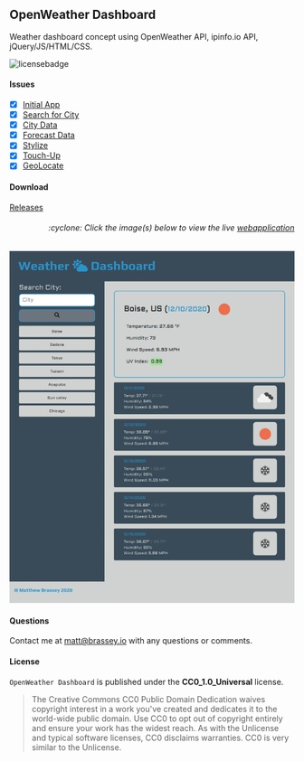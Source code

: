 ## OpenWeather Dashboard

Weather dashboard concept using OpenWeather API, ipinfo.io API, jQuery/JS/HTML/CSS.

![licensebadge](https://img.shields.io/badge/license-CC0_1.0_Universal-blue)

#### Issues

- [x] [Initial App](https://github.com/MBrassey/OpenWeather-Dashboard/issues/1)
- [x] [Search for City](https://github.com/MBrassey/OpenWeather-Dashboard/issues/2)
- [x] [City Data](https://github.com/MBrassey/OpenWeather-Dashboard/issues/3)
- [x] [Forecast Data](https://github.com/MBrassey/OpenWeather-Dashboard/issues/4)
- [x] [Stylize](https://github.com/MBrassey/OpenWeather-Dashboard/issues/5)
- [x] [Touch-Up](https://github.com/MBrassey/OpenWeather-Dashboard/issues/6)
- [x] [GeoLocate](https://github.com/MBrassey/OpenWeather-Dashboard/issues/7)

#### Download

[Releases](https://github.com/MBrassey/OpenWeather-Dashboard/releases/tag/1.0.0)

<h6><p align="right">:cyclone: Click the image(s) below to view the live <a id="Screenshots" href="https://MBrassey.github.io/OpenWeather-Dashboard/">webapplication</a></p></h6>

[<p align="center"><img src="assets/img/Preview.png">](https://MBrassey.github.io/OpenWeather-Dashboard/)

#### Questions

Contact me at [matt@brassey.io](mailto:matt@brassey.io) with any questions or comments.

#### License

`OpenWeather Dashboard` is published under the __CC0_1.0_Universal__ license.

> The Creative Commons CC0 Public Domain Dedication waives copyright interest in a work you've created and dedicates it to the world-wide public domain. Use CC0 to opt out of copyright entirely and ensure your work has the widest reach. As with the Unlicense and typical software licenses, CC0 disclaims warranties. CC0 is very similar to the Unlicense.
